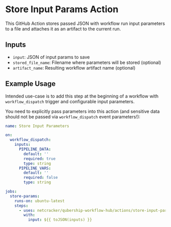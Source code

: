 # Store Input Params Action

This GitHub Action stores passed JSON with workflow run input parameters to a file and attaches it as an artifact to the current run.

## Inputs

- `input`: JSON of input params to save
- `stored_file_name`: Filename where parameters will be stored (optional)
- `artifact_name`: Resulting workflow artifact name (optional)

## Example Usage

Intended use-case is to add this step at the beginning of a workflow with `workflow_dispatch` trigger and configurable input parameters.

You need to explicitly pass parameters into this action (and sensitive data should not be passed via `workflow_dispatch` event parameters!):

```yaml
name: Store Input Parameters

on:
  workflow_dispatch:
    inputs:
      PIPELINE_DATA:
        default: ''
        required: true
        type: string
      PIPELINE_VARS:
        default: ''
        required: false
        type: string

jobs:
  store-params:
    runs-on: ubuntu-latest
    steps:
      - uses: netcracker/qubership-workflow-hub/actions/store-input-params@v1.0.0
        with:
          input: ${{ toJSON(inputs) }}
```
